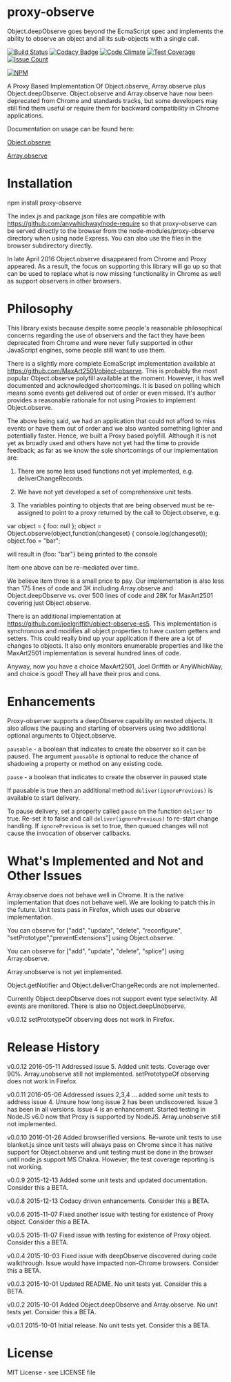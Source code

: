# proxy-observe

Object.deepObserve goes beyond the EcmaScript spec and implements the ability to observe an object and all its sub-objects with a single call.

[![Build Status](https://travis-ci.org/anywhichway/jovial.svg)](https://travis-ci.org/anywhichway/proxy-observe)
[![Codacy Badge](https://api.codacy.com/project/badge/grade/708886d433ad4de589c516fa8fed73e9)](https://www.codacy.com/app/syblackwell/proxy-observe)
[![Code Climate](https://codeclimate.com/github/anywhichway/proxy-observe/badges/gpa.svg)](https://codeclimate.com/github/anywhichway/proxy-observe)
[![Test Coverage](https://codeclimate.com/github/anywhichway/jovial/badges/coverage.svg)](https://codeclimate.com/github/anywhichway/proxy-observe/coverage)
[![Issue Count](https://codeclimate.com/github/anywhichway/proxy-observe/badges/issue_count.svg)](https://codeclimate.com/github/anywhichway/proxy-observe)

[![NPM](https://nodei.co/npm/proxy-observe.png?downloads=true&downloadRank=true&stars=true)](https://nodei.co/npm/proxy-observe/)

A Proxy Based Implementation Of Object.observe, Array.observe plus Object.deepObserve. Object.observe and Array.observe have now been deprecated from Chrome and standards tracks, but some developers may still find them useful or require them for backward compatibility in Chrome applications.

Documentation on usage can be found here:

[Object.observe](https://developer.mozilla.org/en-US/docs/Web/JavaScript/Reference/Global_Objects/Object/observe)

[Array.observe](https://developer.mozilla.org/en-US/docs/Web/JavaScript/Reference/Global_Objects/Array/observe)


# Installation

npm install proxy-observe

The index.js and package.json files are compatible with https://github.com/anywhichway/node-require so that proxy-observe can be served directly to the browser from the node-modules/proxy-observe directory when using node Express. You can also use the files in the browser subdirectory directly.

In late April 2016 Object.observe disappeared from Chrome and Proxy appeared. As a result, the focus on supporting this library will go up so that can be used to replace what is now missing functionality in Chrome as well as support observers in other browsers.

# Philosophy

This library exists because despite some people's reasonable philosophical concerns regarding the use of observers and the fact they have been deprecated from Chrome and were never fully supported in other JavaScript engines, some people still want to use them.

There is a slightly more complete EcmaScript implementation available at https://github.com/MaxArt2501/object-observe. This is probably the most popular Object.observe polyfill available at the moment. However, it has well documented and acknowledged shortcomings. It is based on polling which means some events get delivered out of order or even missed. It's author provides a reasonable rationale for not using Proxies to implement Object.observe.

The above being said, we had an application that could not afford to miss events or have them out of order and we also wanted something lighter and potentially faster. Hence, we built a Proxy based polyfill. Although it is not yet as broadly used and others have not yet had the time to provide feedback; as far as we know the sole shortcomings of our implementation are:

1) There are some less used functions not yet implemented, e.g. deliverChangeRecords.

2) We have not yet developed a set of comprehensive unit tests.

3) The variables pointing to objects that are being observed must be re-assigned to point to a proxy returned by the call to Object.observe, e.g.

var object = { foo: null };
object = Object.observe(object,function(changeset) { console.log(changeset));
object.foo = "bar";

will result in {foo: "bar"} being printed to the console

Item one above can be re-mediated over time.

We believe item three is a small price to pay. Our implementation is also less than 175 lines of code and 3K including Array.observe and Object.deepObserve vs. over 500 lines of code and 28K for MaxArt2501 covering just Object.observe.

There is an additional implementation at https://github.com/joelgriffith/object-observe-es5. This implementation is synchronous and modifies all object properties to have custom getters and setters. This could really bind up your application if there are a lot of changes to objects. It also only monitors enumerable properties and like the MaxArt2501 implementation is several hundred lines of code.

Anyway, now you have a choice MaxArt2501, Joel Griffith or AnyWhichWay, and choice is good! They all have their pros and cons.

# Enhancements

Proxy-observer supports a deepObserve capability on nested objects. It also allows the pausing and starting of observers using two additional optional arguments to Object.observe.

`pausable` - a boolean that indicates to create the observer so it can be paused. The argument `pausable` is optional to reduce the chance of shadowing a property or method on any existing code.

`pause` - a boolean that indicates to create the observer in paused state

If pausable is true then an additional method `deliver(ignorePrevious)` is available to start delivery.

To pause delivery, set a property called `pause` on the function `deliver` to true. Re-set it to false and call `deliver(ignorePrevious)` to re-start change handling. If `ignorePrevious` is set to true, then queued changes will not cause the invocation of observer callbacks.


# What's Implemented and Not and Other Issues

Array.observe does not behave well in Chrome. It is the native implementation that does not behave well. We are looking to patch this in the future. Unit tests pass in Firefox, which uses our observe implementation.

You can observe for ["add", "update", "delete", "reconfigure", "setPrototype","preventExtensions"] using Object.observe.

You can observe for ["add", "update", "delete", "splice"] using Array.observe.

Array.unobserve is not yet implemented.

Object.getNotifier and Object.deliverChangeRecords are not implemented.

Currently Object.deepObserve does not support event type selectivity. All events are monitored. There is also no Object.deepUnobserve.

v0.0.12 setPrototypeOf observing does not work in Firefox.

# Release History

v0.0.12 2016-05-11 Addressed issue 5. Added unit tests. Coverage over 90%. Array.unobserve still not implemented. setPrototypeOf observing does not work in Firefox.

v0.0.11 2016-05-06 Addressed issues 2,3,4 ... added some unit tests to address issue 4. Unsure how long issue 2 has been undiscovered. Issue 3 has been in all versions. Issue 4 is an enhancement. Started testing in NodeJS v6.0 now that Proxy is supported by NodeJS. Array.unobserve still not implemented.

v0.0.10 2016-01-26 Added browserified versions. Re-wrote unit tests to use blanket.js since unit tests will always pass on Chrome since it has native support for Object.observe and unit testing must be done in the browser until node.js support MS Chakra. However, the test coverage reporting is not working.

v0.0.9 2015-12-13 Added some unit tests and updated documentation. Consider this a BETA.

v0.0.8 2015-12-13 Codacy driven enhancements. Consider this a BETA.

v0.0.6 2015-11-07 Fixed another issue with testing for existence of Proxy object. Consider this a BETA.

v0.0.5 2015-11-07 Fixed issue with testing for existence of Proxy object. Consider this a BETA.

v0.0.4 2015-10-03 Fixed issue with deepObserve discovered during code walkthrough. Issue would have impacted non-Chrome browsers. Consider this a BETA.

v0.0.3 2015-10-01 Updated README. No unit tests yet. Consider this a BETA.

v0.0.2 2015-10-01 Added Object.deepObserve and Array.observe. No unit tests yet. Consider this a BETA.

v0.0.1 2015-10-01 Initial release. No unit tests yet. Consider this a BETA.


# License

MIT License - see LICENSE file
